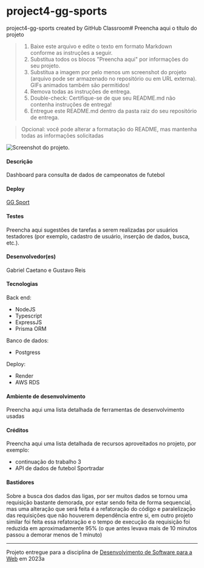 # project4-gg-sports
project4-gg-sports created by GitHub Classroom# Preencha aqui o título do projeto

> 1. Baixe este arquivo e edite o texto em formato Markdown conforme as instruções a seguir.
> 2. Substitua todos os blocos "Preencha aqui" por informações do seu projeto. 
> 3. Substitua a imagem por pelo menos um screenshot do projeto (arquivo pode ser armazenado no repositório ou em URL externa). GIFs animados também são permitidos!
> 4. Remova todas as instruções de entrega.
> 5. Double-check: Certifique-se de que seu README.md não contenha instruções de entrega!
> 6. Entregue este README.md dentro da pasta raiz do seu repositório de entrega. 

> Opcional: você pode alterar a formatação do README, mas mantenha todas as informações solicitadas

![Screenshot do projeto](https://mdswanson.com/static/chops-ux-step-4.png "Screenshot do projeto").

#### Descrição

Dashboard para consulta de dados de campeonatos de futebol

#### Deploy

[GG Sport](https://elc1090.github.io/project4-gg-sports/)

#### Testes

Preencha aqui sugestões de tarefas a serem realizadas por usuários testadores (por exemplo, cadastro de usuário, inserção de dados, busca, etc.).

#### Desenvolvedor(es)
Gabriel Caetano e Gustavo Reis

#### Tecnologias

Back end:
- NodeJS
- Typescript
- ExpressJS
- Prisma ORM
  
Banco de dados:
- Postgress
  
Deploy:
- Render
- AWS RDS

#### Ambiente de desenvolvimento

Preencha aqui uma lista detalhada de ferramentas de desenvolvimento usadas

#### Créditos

Preencha aqui uma lista detalhada de recursos aproveitados no projeto, por exemplo:
- continuação do trabalho 3
- API de dados de futebol Sportradar

#### Bastidores


Sobre a busca dos dados das ligas, por ser muitos dados se tornou uma requisição bastante demorada, por estar sendo feita de forma sequencial, mas uma alteração que será feita é a refatoração do código e paralelização das requisições que não houverem dependência entre si, em outro projeto similar foi feita essa refatoração e o tempo de execução da requisição foi reduzida em aproximadamente 95% (o que antes levava mais de 10 minutos passou a demorar menos de 1 minuto)


---
Projeto entregue para a disciplina de [Desenvolvimento de Software para a Web](http://github.com/andreainfufsm/elc1090-2023a) em 2023a
